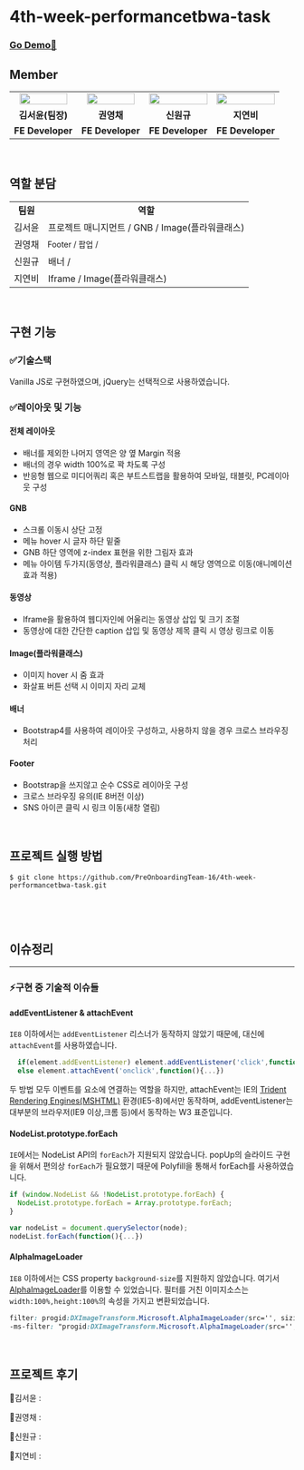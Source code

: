 # 4th-week-performancetbwa-task

### [Go Demo🚀](https://github.com/PreOnboardingTeam-16/4th-week-performancetbwa-task)

## Member

<table>
<tr>
<td align="center"><a href="https://github.com/yunred"><img src="https://avatars.githubusercontent.com/u/84527643?v=4" width="90%" /></a></td>
<td align="center"><a href="https://github.com/zerochae"><img src="https://avatars.githubusercontent.com/u/84373490?v=4" width="90%" /></a></td>
<td align="center"><a href="https://github.com/WongueShin"><img src="https://media.vlpt.us/images/yeonbee/post/a3b02f02-0826-4cc9-b63e-9ddce5fbd857/wongyu.jpg" width="100%" /></a></td>
<td align="center"><a href="https://github.com/jyb1798"><img src="https://avatars.githubusercontent.com/u/64634495?s=400&u=3da5cb5a3ff4338da83a58a23df0608da5092ddc&v=4" width="100%" /></a></td>
</tr>
<tr>
<td align="center"><b>김서윤(팀장)</b></td>
<td align="center"><b>권영채</b></td>
<td align="center"><b>신원규</b></td>
<td align="center"><b>지연비</b></td>
</tr>
<tr>
<td align="center"><b>FE Developer</b></td>
<td align="center"><b>FE Developer</b></td>
<td align="center"><b>FE Developer</b></td>
<td align="center"><b>FE Developer</b></td>
</tr>
</table>

<br />

## 역할 분담

<table>
<tr>
<td align="center"><b>팀원<b></td>
<td align="center"><b>역할</b></td>
</tr>
<tr>
<td>김서윤</td>
<td> 프로젝트 매니지먼트 / GNB / Image(플라워클래스) </td>
</tr>
<tr>
<td>권영채</td>
<td style="font-size:14px"> Footer / 팝업 /</td>
</tr>
<tr>
<td>신원규</td>
<td> 배너 / </td>
</tr>
<tr>
<td>지연비</td>
<td> Iframe / Image(플라워클래스)</td>
</tr>

</table>

<br/>

## 구현 기능
### ✅기술스택
Vanilla JS로 구현하였으며, jQuery는 선택적으로 사용하였습니다.

### ✅레이아웃 및 기능
  
#### 전체 레이아웃

- 배너를 제외한 나머지 영역은 양 옆 Margin 적용
- 배너의 경우 width 100%로 꽉 차도록 구성
- 반응형 웹으로 미디어쿼리 혹은 부트스트랩을 활용하여 모바일, 태블릿, PC레이아웃 구성

#### GNB
- 스크롤 이동시 상단 고정
- 메뉴 hover 시 글자 하단 밑줄
- GNB 하단 영역에 z-index 표현을 위한 그림자 효과
- 메뉴 아이템 두가지(동영상, 플라워클래스) 클릭 시 해당 영역으로 이동(애니메이션 효과 적용)

#### 동영상
- Iframe을 활용하여 웹디자인에 어울리는 동영상 삽입 및 크기 조절
- 동영상에 대한 간단한 caption 삽입 및 동영상 제목 클릭 시 영상 링크로 이동

  
#### Image(플라워클래스)
  
- 이미지 hover 시 줌 효과
- 화살표 버튼 선택 시 이미지 자리 교체

#### 배너
- Bootstrap4를 사용하여 레이아웃 구성하고, 사용하지 않을 경우 크로스 브라우징 처리

#### Footer
- Bootstrap을 쓰지않고 순수 CSS로 레이아웃 구성
- 크로스 브라우징 유의(IE 8버전 이상)
- SNS 아이콘 클릭 시 링크 이동(새창 열림)


<br/>

## 프로젝트 실행 방법

```
$ git clone https://github.com/PreOnboardingTeam-16/4th-week-performancetbwa-task.git

  
```

<br/>

## 이슈정리



---
  
### ⚡구현 중 기술적 이슈들

#### addEventListener & attachEvent

`IE8` 이하에서는 `addEventListener` 리스너가 동작하지 않았기 때문에, 대신에 `attachEvent`를 사용하였습니다.

```js
  if(element.addEventListener) element.addEventListener('click',function(){...})
  else element.attachEvent('onclick',function(){...})
```

두 방법 모두 이벤트를 요소에 연결하는 역할을 하지만,
attachEvent는 IE의 [Trident Rendering Engines(MSHTML)](https://en.wikipedia.org/wiki/MSHTML) 환경(IE5-8)에서만 동작하며, 
addEventListener는 대부분의 브라우저(IE9 이상,크롬 등)에서 동작하는 W3 표준입니다.

#### NodeList.prototype.forEach

`IE`에서는 NodeList API의 `forEach`가 지원되지 않았습니다. popUp의 슬라이드 구현을 위해서 편의상 `forEach`가 필요했기 때문에 Polyfill을 통해서 forEach를 사용하였습니다.

```js
if (window.NodeList && !NodeList.prototype.forEach) {
  NodeList.prototype.forEach = Array.prototype.forEach;
}

var nodeList = document.querySelector(node);
nodeList.forEach(function(){...})
```

#### AlphaImageLoader 

`IE8` 이하에서는 CSS property `background-size`를 지원하지 않았습니다. 여기서 [AlphaImageLoader](https://docs.microsoft.com/en-us/previous-versions/windows/internet-explorer/ie-developer/platform-apis/ms532969(v=vs.85))를 이용할 수 있었습니다. 필터를 거친 이미지소스는 `width:100%,height:100%`의 속성을 가지고 변환되었습니다.

```css
filter: progid:DXImageTransform.Microsoft.AlphaImageLoader(src='', sizingMethod='scale');
-ms-filter: "progid:DXImageTransform.Microsoft.AlphaImageLoader(src='', sizingMethod='scale')";
```

<br/>





## 프로젝트 후기

🎇김서윤 : 
  
🎈권영채 : 
  
🎹신원규 :
  
💖지연비 : 
